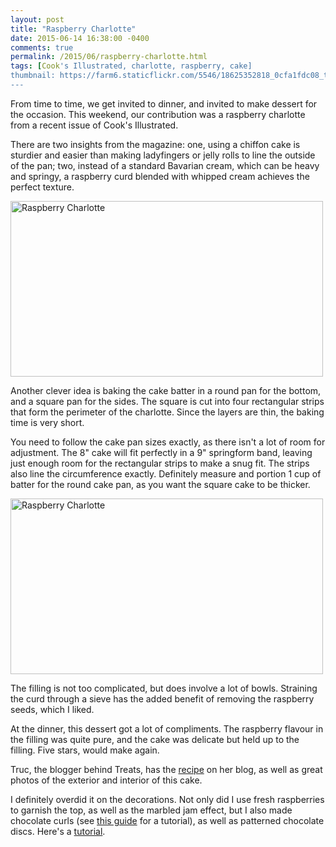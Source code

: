 ```yaml
---
layout: post
title: "Raspberry Charlotte"
date: 2015-06-14 16:38:00 -0400
comments: true
permalink: /2015/06/raspberry-charlotte.html
tags: [Cook's Illustrated, charlotte, raspberry, cake]
thumbnail: https://farm6.staticflickr.com/5546/18625352818_0cfa1fdc08_t.jpg
---
```


From time to time, we get invited to dinner, and invited to make dessert
for the occasion. This weekend, our contribution was a raspberry
charlotte from a recent issue of Cook's Illustrated.

There are two insights from the magazine: one, using a chiffon cake
is sturdier and easier than making ladyfingers or jelly rolls to line
the outside of the pan; two, instead of a standard Bavarian cream, which
can be heavy and springy, a raspberry curd blended with whipped cream
achieves the perfect texture.

<a href="https://www.flickr.com/photos/gnuf/18625352818"
title="Raspberry Charlotte by Eric Fung, on Flickr"><img
src="https://c2.staticflickr.com/6/5546/18625352818_0cfa1fdc08.jpg"
width="500" height="281" alt="Raspberry Charlotte"></a>

Another clever idea is baking the cake batter in a round pan for the
bottom, and a square pan for the sides. The square is cut into four
rectangular strips that form the perimeter of the charlotte. Since the
layers are thin, the baking time is very short.

You need to follow the cake pan sizes exactly, as there isn't a lot
of room for adjustment. The 8" cake will fit perfectly in a 9" springform
band, leaving just enough room for the rectangular strips to make
a snug fit. The strips also line the circumference exactly. Definitely
measure and portion 1 cup of batter for the round cake pan, as you want
the square cake to be thicker.

<a href="https://www.flickr.com/photos/gnuf/18190540934"
title="Raspberry Charlotte by Eric Fung, on Flickr"><img
src="https://c2.staticflickr.com/6/5598/18190540934_223e1913fc.jpg"
width="500" height="281" alt="Raspberry Charlotte"></a>

The filling is not too complicated, but does involve a lot of bowls.
Straining the curd through a sieve has the added benefit of removing the
raspberry seeds, which I liked.

At the dinner, this dessert got a lot of compliments. The raspberry
flavour in the filling was quite pure, and the cake was delicate but
held up to the filling. Five stars, would make again.

Truc, the blogger behind Treats, has the 
[recipe](http://www.treats-sf.com/2015/02/raspberry-charlotte.html) on
her blog, as well as great photos of the exterior and interior of this
cake.

I definitely overdid it on the decorations. Not only did I use fresh
raspberries to garnish the top, as well as the marbled jam effect, but I
also made chocolate curls (see [this
guide](http://www.callebaut.com/usen/techniques/decorations/chocolate-curls)
for a tutorial), as well as patterned chocolate discs. Here's a 
[tutorial](http://stellinasweets.com/2013/03/16/cutting-full-circle-chocolate-disks/).



